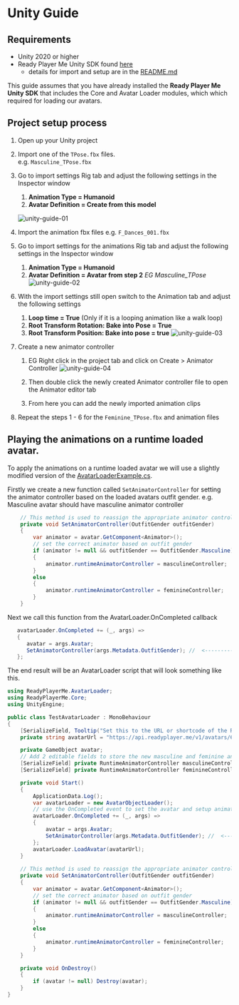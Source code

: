 # Unity Guide

## Requirements

- Unity 2020 or higher
- Ready Player Me Unity SDK found [here](https://github.com/readyplayerme/rpm-unity-sdk-core.git)
   - details for import and setup are in the [README.md](https://github.com/readyplayerme/rpm-unity-sdk-core#readme)

This guide assumes that you have already installed the **Ready Player Me Unity SDK** that includes the Core and Avatar Loader modules, which which required for loading our avatars.

## Project setup process

1. Open up your Unity project
2. Import one of the `TPose.fbx` files. <br /> e.g. `Masculine_TPose.fbx`
3. Go to import settings Rig tab and adjust the following settings in the Inspector window
    1. **Animation Type = Humanoid**
    2. **Avatar Definition = Create from this model**

    ![unity-guide-01](images/unity-guide-01.png)

4. Import the animation fbx files e.g. `F_Dances_001.fbx`
5. Go to import settings  for the animations Rig tab and adjust the following settings in the Inspector window
    1. **Animation Type = Humanoid**
    2. **Avatar Definition = Avatar from step 2** *EG Masculine_TPose*
   ![unity-guide-02](images/unity-guide-02.png)
   

6. With the import settings still open switch to the Animation tab and adjust the following settings
    1. **Loop time = True** (Only if it is a looping animation like a walk loop)
    2. **Root Transform Rotation: Bake into Pose = True**
    3. **Root Transform Position: Bake into pose = true**
   ![unity-guide-03](images/unity-guide-03.png)

7. Create a new animator controller
    1. EG Right click in the project tab and click on Create > Animator Controller
   ![unity-guide-04](images/unity-guide-04.png)
        
    2. Then double click the newly created Animator controller file to open the Animator editor tab
    3. From here you can add the newly imported animation clips
8. Repeat the steps 1 - 6 for the `Feminine_TPose.fbx` and animation files

## Playing the animations on a runtime loaded avatar.

To apply the animations on a runtime loaded avatar we will use a slightly modified version of the [AvatarLoaderExample.cs](https://github.com/readyplayerme/rpm-unity-sdk-avatar-loader/blob/main/Samples~/AvatarLoading/AvatarLoadingExample.cs).

Firstly we create a new function called `SetAnimatorController` for setting the animator controller based on the loaded avatars outfit gender.
e.g. Masculine avatar should have masculine animator controller 
```csharp
    // This method is used to reassign the appropriate animator controller based on outfit gender
    private void SetAnimatorController(OutfitGender outfitGender)
    {
        var animator = avatar.GetComponent<Animator>();
        // set the correct animator based on outfit gender
        if (animator != null && outfitGender == OutfitGender.Masculine)
        {
            animator.runtimeAnimatorController = masculineController;
        }
        else
        {
            animator.runtimeAnimatorController = feminineController;
        }
    }
```

Next we call this function from the AvatarLoader.OnCompleted callback

```csharp
   avatarLoader.OnCompleted += (_, args) =>
   {
      avatar = args.Avatar;
      SetAnimatorController(args.Metadata.OutfitGender); //  <--------------- NEW
   };
```

The end result will be an AvatarLoader script that will look something like this.

```csharp
using ReadyPlayerMe.AvatarLoader;
using ReadyPlayerMe.Core;
using UnityEngine;

public class TestAvatarLoader : MonoBehaviour
{
    [SerializeField, Tooltip("Set this to the URL or shortcode of the Ready Player Me Avatar you want to load.")]
    private string avatarUrl = "https://api.readyplayer.me/v1/avatars/638df693d72bffc6fa17943c.glb";

    private GameObject avatar;
    // Add 2 editable fields to store the new masculine and feminine animator controllers
    [SerializeField] private RuntimeAnimatorController masculineController;
    [SerializeField] private RuntimeAnimatorController feminineController;

    private void Start()
    {
        ApplicationData.Log();
        var avatarLoader = new AvatarObjectLoader();
        // use the OnCompleted event to set the avatar and setup animator
        avatarLoader.OnCompleted += (_, args) =>
        {
            avatar = args.Avatar;
            SetAnimatorController(args.Metadata.OutfitGender); //  <--------------- ADDED
        };
        avatarLoader.LoadAvatar(avatarUrl);
    }
		
    // This method is used to reassign the appropriate animator controller based on outfit gender
    private void SetAnimatorController(OutfitGender outfitGender)
    {
        var animator = avatar.GetComponent<Animator>();
        // set the correct animator based on outfit gender
        if (animator != null && outfitGender == OutfitGender.Masculine)
        {
            animator.runtimeAnimatorController = masculineController;
        }
        else
        {
            animator.runtimeAnimatorController = feminineController;
        }
    }

    private void OnDestroy()
    {
        if (avatar != null) Destroy(avatar);
    }
}
```

